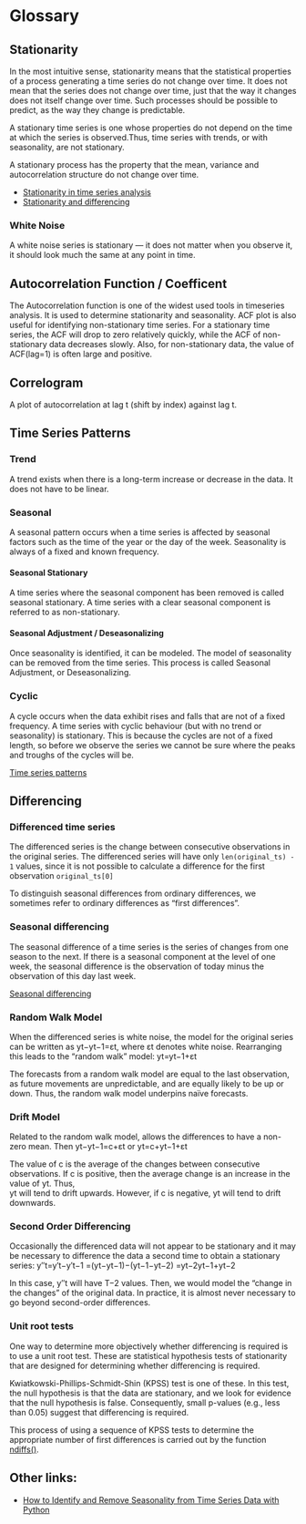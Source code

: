 # Glossary

## Stationarity
In the most intuitive sense, stationarity means that the statistical properties of a process generating a time series do not change over time. It does not mean that the series does not change over time, just that the way it changes does not itself change over time. Such processes should be possible to predict, as the way they change is predictable.

A stationary time series is one whose properties do not depend on the time at which the series is observed.Thus, time series with trends, or with seasonality, are not stationary.

A stationary process has the property that the mean, variance and autocorrelation structure do not change over time.

- [Stationarity in time series analysis](https://towardsdatascience.com/stationarity-in-time-series-analysis-90c94f27322#:~:text=In%20t%20he%20most%20intuitive,not%20itself%20change%20over%20time.)
- [Stationarity and differencing](https://otexts.com/fpp2/stationarity.html)

### White Noise
A white noise series is stationary — it does not matter when you observe it, it should look much the same at any point in time.

## Autocorrelation Function / Coefficent
The Autocorrelation function is one of the widest used tools in timeseries analysis. It is used to determine stationarity and seasonality.
ACF plot is also useful for identifying non-stationary time series. For a stationary time series, the ACF will drop to zero relatively quickly, while the ACF of non-stationary data decreases slowly. Also, for non-stationary data, the value of ACF(lag=1) is often large and positive.

## Correlogram
A plot of autocorrelation at lag t (shift by index) against lag t.

## Time Series Patterns
### Trend
A trend exists when there is a long-term increase or decrease in the data. It does not have to be linear.

### Seasonal
A seasonal pattern occurs when a time series is affected by seasonal factors such as the time of the year or the day of the week. Seasonality is always of a fixed and known frequency.

#### Seasonal Stationary
A time series where the seasonal component has been removed is called seasonal stationary. A time series with a clear seasonal component is referred to as non-stationary.

#### Seasonal Adjustment / Deseasonalizing
Once seasonality is identified, it can be modeled. The model of seasonality can be removed from the time series. This process is called Seasonal Adjustment, or Deseasonalizing.

### Cyclic
A cycle occurs when the data exhibit rises and falls that are not of a fixed frequency.
A time series with cyclic behaviour (but with no trend or seasonality) is stationary. This is because the cycles are not of a fixed length, so before we observe the series we cannot be sure where the peaks and troughs of the cycles will be.

[Time series patterns](https://otexts.com/fpp2/tspatterns.html)

## Differencing
### Differenced time series
The differenced series is the change between consecutive observations in the original series. The differenced series will have only `len(original_ts) - 1` values, since it is not possible to calculate a difference for the first observation `original_ts[0]`

To distinguish seasonal differences from ordinary differences, we sometimes refer to ordinary differences as “first differences”.

### Seasonal differencing
The seasonal difference of a time series is the series of changes from one season to the next.
If there is a seasonal component at the level of one week, the seasonal difference is the observation of today minus the observation of this day last week.

[Seasonal differencing](https://faculty.fuqua.duke.edu/~rnau/Decision411_2007/Class10notes.htm)

### Random Walk Model
When the differenced series is white noise, the model for the original series can be written as
yt−yt−1=εt, where εt denotes white noise. Rearranging this leads to the “random walk” model:
yt=yt−1+εt

The forecasts from a random walk model are equal to the last observation, as future movements are unpredictable, and are equally likely to be up or down. Thus, the random walk model underpins naïve forecasts.

### Drift Model
Related to the random walk model, allows the differences to have a non-zero mean. Then
yt−yt−1=c+εt  or yt=c+yt−1+εt

The value of c is the average of the changes between consecutive observations. If c is positive, then the average change is an increase in the value of  yt. Thus,  
yt will tend to drift upwards. However, if c is negative, yt will tend to drift downwards.

### Second Order Differencing
Occasionally the differenced data will not appear to be stationary and it may be necessary to difference the data a second time to obtain a stationary series:
y′′t=y′t−y′t−1
=(yt−yt−1)−(yt−1−yt−2)
=yt−2yt−1+yt−2

In this case, y′′t will have T−2 values. Then, we would model the “change in the changes” of the original data. In practice, it is almost never necessary to go beyond second-order differences.

### Unit root tests
One way to determine more objectively whether differencing is required is to use a unit root test. These are statistical hypothesis tests of stationarity that are designed for determining whether differencing is required.

Kwiatkowski-Phillips-Schmidt-Shin (KPSS) test is one of these. In this test, the null hypothesis is that the data are stationary, and we look for evidence that the null hypothesis is false. Consequently, small p-values (e.g., less than 0.05) suggest that differencing is required. 

This process of using a sequence of KPSS tests to determine the appropriate number of first differences is carried out by the function [ndiffs()](http://alkaline-ml.com/pmdarima/1.5.1/modules/generated/pmdarima.arima.ndiffs.html).


## Other links:

- [How to Identify and Remove Seasonality from Time Series Data with Python](https://machinelearningmastery.com/time-series-seasonality-with-python/)
